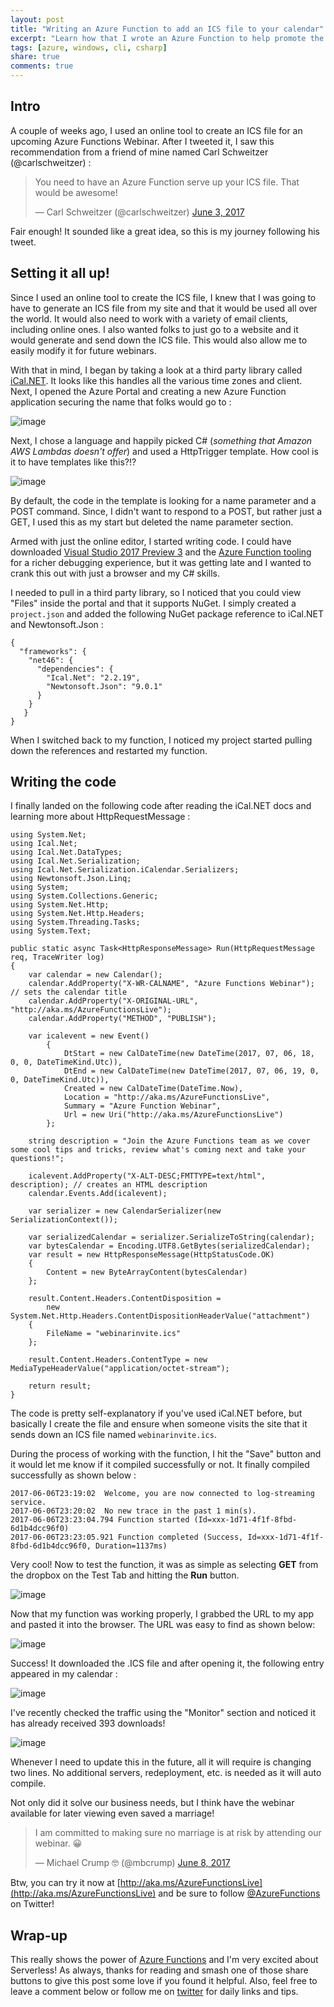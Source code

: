 ```yaml
---
layout: post
title: "Writing an Azure Function to add an ICS file to your calendar"
excerpt: "Learn how that I wrote an Azure Function to help promote the Azure Function webinar"
tags: [azure, windows, cli, csharp]
share: true
comments: true
---
```


## Intro

A couple of weeks ago, I used an online tool to create an ICS file for an upcoming Azure Functions Webinar. After I tweeted it, I saw this recommendation from a friend of mine named Carl Schweitzer (@carlschweitzer)  : 

<blockquote class="twitter-tweet" data-lang="en"><p lang="en" dir="ltr">You need to have an Azure Function serve up your ICS file. That would be awesome!</p>&mdash; Carl Schweitzer (@carlschweitzer) <a href="https://twitter.com/carlschweitzer/status/870833270912692224">June 3, 2017</a></blockquote>
<script async src="//platform.twitter.com/widgets.js" charset="utf-8"></script>

Fair enough! It sounded like a great idea, so this is my journey following his tweet. 

## Setting it all up! 

Since I used an online tool to create the ICS file, I knew that I was going to have to generate an ICS file from my site and that it would be used all over the world. It would also need to work with a variety of email clients, including online ones. I also wanted folks to just go to a website and it would generate and send down the ICS file. This would also allow  me to easily modify it for future webinars. 

With that in mind, I began by taking a look at a third party library called [iCal.NET](https://github.com/rianjs/ical.net). It looks like this handles all the various time zones and client. Next, I opened the Azure Portal and creating a new Azure Function application securing the name that folks would go to : 
 
![image](/files/azure-new-app1.png)

Next, I chose a language and happily picked C# (*something that Amazon AWS Lambdas doesn't offer*) and used a HttpTrigger template. How cool is it to have templates like this?!?

![image](/files/azure-quickstart-templates.png)

By default, the code in the template is looking for a name parameter and a POST command. Since, I didn't want to respond to a POST, but rather just a GET, I used this as my start but deleted the name parameter section. 

Armed with just the online editor, I started writing code. I could have downloaded [Visual Studio 2017 Preview 3](https://www.visualstudio.com/vs/preview/) and the [Azure Function tooling](https://blogs.msdn.microsoft.com/webdev/2017/05/10/azure-function-tools-for-visual-studio-2017/) for a richer debugging experience, but it was getting late and I wanted to crank this out with just a browser and my C# skills. 

I needed to pull in a third party library, so I noticed that you could view "Files" inside the portal and that it supports NuGet. I simply created a `project.json` and added the following NuGet package reference to iCal.NET and Newtonsoft.Json : 

	{
	  "frameworks": {
	    "net46": {
	      "dependencies": {
	        "Ical.Net": "2.2.19",
	        "Newtonsoft.Json": "9.0.1"
	      }
	    }
	   }
	}

When I switched back to my function, I noticed my project started pulling down the references and restarted my function. 

## Writing the code

I finally landed on the following code after reading the iCal.NET docs and learning more about HttpRequestMessage : 

	using System.Net;
	using Ical.Net;
	using Ical.Net.DataTypes;
	using Ical.Net.Serialization;
	using Ical.Net.Serialization.iCalendar.Serializers;
	using Newtonsoft.Json.Linq;
	using System;
	using System.Collections.Generic;
	using System.Net.Http;
	using System.Net.Http.Headers;
	using System.Threading.Tasks;
	using System.Text;
	
	public static async Task<HttpResponseMessage> Run(HttpRequestMessage req, TraceWriter log)
	{
	    var calendar = new Calendar();
	    calendar.AddProperty("X-WR-CALNAME", "Azure Functions Webinar"); // sets the calendar title
	    calendar.AddProperty("X-ORIGINAL-URL", "http://aka.ms/AzureFunctionsLive");
	    calendar.AddProperty("METHOD", "PUBLISH");
	  
	    var icalevent = new Event()
	        {
	            DtStart = new CalDateTime(new DateTime(2017, 07, 06, 18, 0, 0, DateTimeKind.Utc)),
	            DtEnd = new CalDateTime(new DateTime(2017, 07, 06, 19, 0, 0, DateTimeKind.Utc)),
	            Created = new CalDateTime(DateTime.Now),
	            Location = "http://aka.ms/AzureFunctionsLive",
	            Summary = "Azure Function Webinar",
	            Url = new Uri("http://aka.ms/AzureFunctionsLive")
	        };
	
	    string description = "Join the Azure Functions team as we cover some cool tips and tricks, review what's coming next and take your questions!";
	
	    icalevent.AddProperty("X-ALT-DESC;FMTTYPE=text/html", description); // creates an HTML description
	    calendar.Events.Add(icalevent);
	
	    var serializer = new CalendarSerializer(new SerializationContext());
	
	    var serializedCalendar = serializer.SerializeToString(calendar);
	    var bytesCalendar = Encoding.UTF8.GetBytes(serializedCalendar);
	    var result = new HttpResponseMessage(HttpStatusCode.OK)
	    {
	        Content = new ByteArrayContent(bytesCalendar)
	    };
	
	    result.Content.Headers.ContentDisposition =
	        new System.Net.Http.Headers.ContentDispositionHeaderValue("attachment")
	    {
	        FileName = "webinarinvite.ics"
	    };
	
	    result.Content.Headers.ContentType = new MediaTypeHeaderValue("application/octet-stream");
	
	    return result;
	}

The code is pretty self-explanatory if you've used iCal.NET before, but basically I create the file and ensure when someone visits the site that it sends down an ICS file named `webinarinvite.ics`. 

During the process of working with the function, I hit the "Save" button and it would let me know if it compiled successfully or not. It finally compiled successfully as shown below : 

	2017-06-06T23:19:02  Welcome, you are now connected to log-streaming service.
	2017-06-06T23:20:02  No new trace in the past 1 min(s).
	2017-06-06T23:23:04.794 Function started (Id=xxx-1d71-4f1f-8fbd-6d1b4dcc96f0)
	2017-06-06T23:23:05.921 Function completed (Success, Id=xxx-1d71-4f1f-8fbd-6d1b4dcc96f0, Duration=1137ms)

Very cool! Now to test the function, it was as simple as selecting **GET** from the dropbox on the Test Tab and hitting the **Run** button. 

![image](/files/testazurefunctions.png)

Now that my function was working properly, I grabbed the URL to my app and pasted it into the browser. The URL was easy to find as shown below:  

![image](/files/azurefunctionurl.png)

Success! It downloaded the .ICS file and after opening it, the following entry appeared in my calendar : 

![image](/files/azurewebinar.png)

I've recently checked the traffic using the "Monitor" section and noticed it has already received 393 downloads! 

![image](/files/azurestatsfunction.png)

Whenever I need to update this in the future, all it will require is changing two lines. No additional servers, redeployment, etc. is needed as it will auto compile. 

Not only did it solve our business needs, but I think have the webinar available for later viewing even saved a marriage! 

<blockquote class="twitter-tweet" data-lang="en"><p lang="en" dir="ltr">I am committed to making sure no marriage is at risk by attending our webinar. 😀</p>&mdash; Michael Crump 🤓 (@mbcrump) <a href="https://twitter.com/mbcrump/status/872834934938808320">June 8, 2017</a></blockquote>
<script async src="//platform.twitter.com/widgets.js" charset="utf-8"></script>

Btw, you can try it now at [http://aka.ms/AzureFunctionsLive](http://aka.ms/AzureFunctionsLive) and be sure to follow [@AzureFunctions](https://twitter.com/AzureFunctions) on Twitter! 

## Wrap-up

This really shows the power of [Azure Functions](https://azure.microsoft.com/en-us/services/functions/) and I'm very excited about Serverless! As always, thanks for reading and smash one of those share buttons to give this post some love if you found it helpful. Also, feel free to leave a comment below or follow me on [twitter](http://twitter.com/mbcrump) for daily links and tips. 